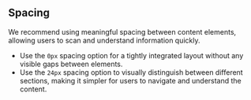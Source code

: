 ## Spacing

We recommend using meaningful spacing between content elements, allowing users to scan and understand information quickly.

- Use the `0px` spacing option for a tightly integrated layout without any visible gaps between elements.
- Use the `24px` spacing option to visually distinguish between different sections, making it simpler for users to navigate and understand the content.
